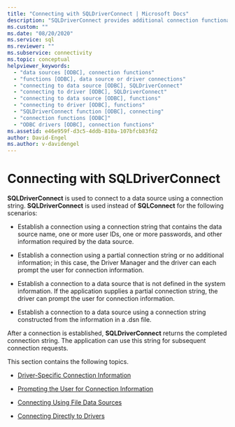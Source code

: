 ```yaml
---
title: "Connecting with SQLDriverConnect | Microsoft Docs"
description: "SQLDriverConnect provides additional connection functionality over SQLConnect, including options to prompt the user for more information."
ms.custom: ""
ms.date: "08/20/2020"
ms.service: sql
ms.reviewer: ""
ms.subservice: connectivity
ms.topic: conceptual
helpviewer_keywords: 
  - "data sources [ODBC], connection functions"
  - "functions [ODBC], data source or driver connections"
  - "connecting to data source [ODBC], SQLDriverConnect"
  - "connecting to driver [ODBC], SQLDriverConnect"
  - "connecting to data source [ODBC], functions"
  - "connecting to driver [ODBC], functions"
  - "SQLDriverConnect function [ODBC], connecting"
  - "connection functions [ODBC]"
  - "ODBC drivers [ODBC], connection functions"
ms.assetid: e46e959f-d3c5-4ddb-810a-107bfcb83fd2
author: David-Engel
ms.author: v-davidengel
---
```

# Connecting with SQLDriverConnect

**SQLDriverConnect** is used to connect to a data source using a connection string. **SQLDriverConnect** is used instead of **SQLConnect** for the following scenarios:  
  
- Establish a connection using a connection string that contains the data source name, one or more user IDs, one or more passwords, and other information required by the data source.  
  
- Establish a connection using a partial connection string or no additional information; in this case, the Driver Manager and the driver can each prompt the user for connection information.  
  
- Establish a connection to a data source that is not defined in the system information. If the application supplies a partial connection string, the driver can prompt the user for connection information.  
  
- Establish a connection to a data source using a connection string constructed from the information in a .dsn file.  
  
After a connection is established, **SQLDriverConnect** returns the completed connection string. The application can use this string for subsequent connection requests.

This section contains the following topics.  
  
- [Driver-Specific Connection Information](driver-specific-connection-information.md)  
  
- [Prompting the User for Connection Information](prompting-the-user-for-connection-information.md)  
  
- [Connecting Using File Data Sources](connecting-using-file-data-sources.md)  
  
- [Connecting Directly to Drivers](connecting-directly-to-drivers.md)
